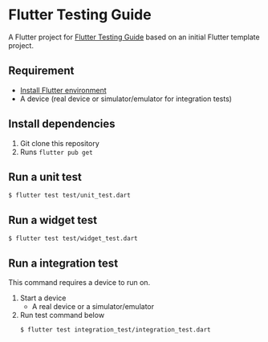# Flutter Testing Guide

A Flutter project for [Flutter Testing Guide](https://www.headspin.io/blog/flutter-testing-guide) based on an initial Flutter template project.

## Requirement
- [Install Flutter environment](https://docs.flutter.dev/get-started/install)
- A device (real device or simulator/emulator for integration tests)

## Install dependencies
1. Git clone this repository
2. Runs `flutter pub get`

## Run a unit test

```
$ flutter test test/unit_test.dart
```

## Run a widget test

```
$ flutter test test/widget_test.dart
```

## Run a integration test

This command requires a device to run on.

1. Start a device
    - A real device or a simulator/emulator
2. Run test command below
    ```
    $ flutter test integration_test/integration_test.dart
    ```
